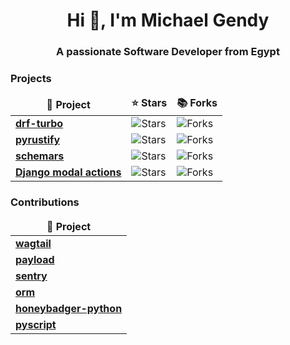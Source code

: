 <h1 align="center">Hi 👋, I'm Michael Gendy</h1>
<h3 align="center">A passionate Software Developer from Egypt</h3>
<h3>Projects</h3>
<table>
  <thead align="center">
    <tr border: none;>
      <td><b>🎁 Project</b></td>
      <td><b>⭐ Stars</b></td>
      <td><b>📚 Forks</b></td>
    </tr>
  </thead>
  <tbody>
    <tr>
      <td><a href="https://github.com/Mng-dev-ai/drf-turbo"><b>drf-turbo</b></a></td>
      <td><img alt="Stars" src="https://img.shields.io/github/stars/Mng-dev-ai/drf-turbo?style=flat-square&labelColor=343b41"/></td>
      <td><img alt="Forks" src="https://img.shields.io/github/forks/Mng-dev-ai/drf-turbo?style=flat-square&labelColor=343b41"/></td>
   </tr>
   <tr>
      <td><a href="https://github.com/Mng-dev-ai/pyrustify"><b>pyrustify</b></a></td>
      <td><img alt="Stars" src="https://img.shields.io/github/stars/Mng-dev-ai/pyrustify?style=flat-square&labelColor=343b41"/></td>
      <td><img alt="Forks" src="https://img.shields.io/github/forks/Mng-dev-ai/pyrustify?style=flat-square&labelColor=343b41"/></td>
    </tr>
    <tr>
      <td><a href="https://github.com/Mng-dev-ai/schemars"><b>schemars</b></a></td>
      <td><img alt="Stars" src="https://img.shields.io/github/stars/Mng-dev-ai/schemars?style=flat-square&labelColor=343b41"/></td>
      <td><img alt="Forks" src="https://img.shields.io/github/forks/Mng-dev-ai/schemars?style=flat-square&labelColor=343b41"/></td>
    </tr>    
    <tr>
      <td><a href="https://github.com/Mng-dev-ai/django-modal-actions"><b>Django modal actions</b></a></td>
      <td><img alt="Stars" src="https://img.shields.io/github/stars/Mng-dev-ai/django-modal-actions?style=flat-square&labelColor=343b41"/></td>
      <td><img alt="Forks" src="https://img.shields.io/github/forks/Mng-dev-ai/django-modal-actions?style=flat-square&labelColor=343b41"/></td>
    </tr>    
  </tbody>
</table>
<h3>Contributions</h3>
<table>
  <thead align="center">
    <tr border: none;>
      <td><b>🎁 Project</b></td>
    </tr>
  </thead>
  <tbody>
    <tr>
      <td><a href="https://github.com/wagtail/wagtail/issues?q=author%3AMng-dev-ai"><b>wagtail</b></a></td>
    </tr>
    <tr>
      <td><a href="https://github.com/payloadcms/payload/pulls?q=author%3AMng-dev-ai"><b>payload</b></a></td>
    </tr>
    <tr>
      <td><a href="https://github.com/getsentry/sentry/issues?q=author%3AMng-dev-ai"><b>sentry</b></a></td>
    </tr>
    <tr>
      <td><a href="https://github.com/encode/orm/pulls?q=author%3AMng-dev-ai"><b>orm</b></a></td>
    </tr>
    <tr>
      <td><a href="https://github.com/honeybadger-io/honeybadger-python/issues?q=author%3AMng-dev-ai"><b>honeybadger-python</b></a></td>
    </tr>
    <tr>
      <td><a href="https://github.com/pyscript/pyscript/pulls?q=author%3AMng-dev-ai"><b>pyscript</b></a></td>
    </tr>
  </tbody>
</table>
